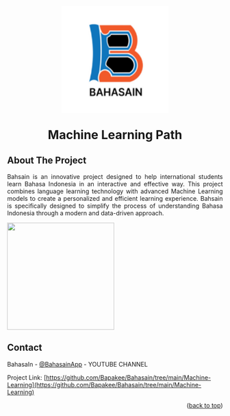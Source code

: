 <h1 align="center">
  <img align="center" src="images\logoBahasain.png"  width="250" height="250"></img>
<br><br>
Machine Learning Path
</h1>

<!-- ABOUT THE PROJECT -->
## About The Project
<p align="justify">
Bahsain is an innovative project designed to help international students learn Bahasa Indonesia in an interactive and effective way. This project combines language learning technology with advanced Machine Learning models to create a personalized and efficient learning experience. Bahsain is specifically designed to simplify the process of understanding Bahasa Indonesia through a modern and data-driven approach.
</p>

<img align="center" src="images\featureML.png"  width="250" height="250"></img>


<!-- CONTACT -->
## Contact

BahasaIn - [@BahasainApp](https://youtube.com/@bahasainapp?si=oIAY0DYt4onk3ETp) - YOUTUBE CHANNEL

Project Link: [https://github.com/Bapakee/Bahasain/tree/main/Machine-Learning](https://github.com/Bapakee/Bahasain/tree/main/Machine-Learning)

<p align="right">(<a href="#readme-top">back to top</a>)</p>
